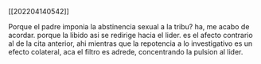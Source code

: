 [[202204140542]]

Porque el padre imponia la abstinencia sexual a la tribu? ha, me acabo de acordar. porque la libido asi se redirige hacia el lider. es el afecto contrario al de la cita anterior, ahi mientras que la repotencia a lo investigativo es un efecto colateral, aca el filtro es adrede, concentrando la pulsion al lider.